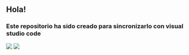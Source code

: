 ## Hola!  
### Este repositorio ha sido creado para sincronizarlo con visual studio code
![](https://media.giphy.com/media/du3J3cXyzhj75IOgvA/giphy.gif) ![](https://media.giphy.com/media/SS8CV2rQdlYNLtBCiF/giphy.gif)
